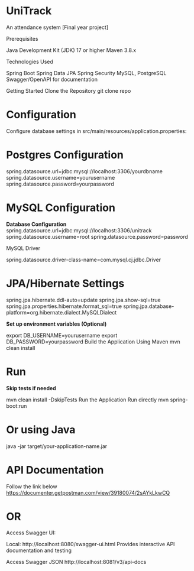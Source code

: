 # UniTrack
An attendance system [Final year project]

Prerequisites

Java Development Kit (JDK) 17 or higher
Maven 3.8.x

Technologies Used

Spring Boot
Spring Data JPA
Spring Security
MySQL, PostgreSQL
Swagger/OpenAPI for documentation

Getting Started
Clone the Repository
git clone repo

# Configuration

Configure database settings in src/main/resources/application.properties:

# Postgres Configuration

spring.datasource.url=jdbc:mysql://localhost:3306/yourdbname
spring.datasource.username=yourusername
spring.datasource.password=yourpassword


# MySQL Configuration

**Database Configuration** 
spring.datasource.url=jdbc:mysql://localhost:3306/unitrack
spring.datasource.username=root
spring.datasource.password=password

MySQL Driver

spring.datasource.driver-class-name=com.mysql.cj.jdbc.Driver

# JPA/Hibernate Settings
spring.jpa.hibernate.ddl-auto=update
spring.jpa.show-sql=true
spring.jpa.properties.hibernate.format_sql=true
spring.jpa.database-platform=org.hibernate.dialect.MySQLDialect


**Set up environment variables (Optional)**

export DB_USERNAME=yourusername
export DB_PASSWORD=yourpassword
Build the Application
Using Maven
mvn clean install


# Run

 **Skip tests if needed**

mvn clean install -DskipTests
Run the Application
Run directly
mvn spring-boot:run

# Or using Java
java -jar target/your-application-name.jar


# API Documentation

Follow the link below
https://documenter.getpostman.com/view/39180074/2sAYkLkwCQ

# OR
Access Swagger UI:

Local: http://localhost:8080/swagger-ui.html
Provides interactive API documentation and testing

Access Swagger JSON
http://localhost:8081/v3/api-docs
